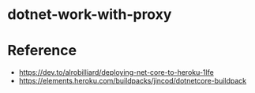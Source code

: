 # dotnet-work-with-proxy

# Reference

- https://dev.to/alrobilliard/deploying-net-core-to-heroku-1lfe
- https://elements.heroku.com/buildpacks/jincod/dotnetcore-buildpack